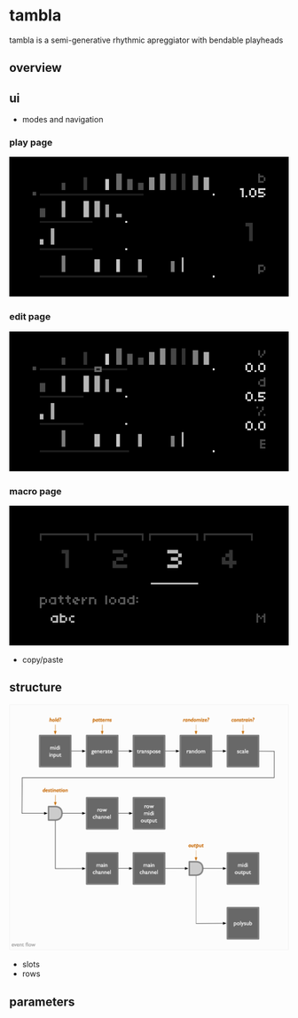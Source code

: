 # tambla

tambla is a semi-generative rhythmic apreggiator with bendable playheads

## overview


## ui

- modes and navigation


### play page
![](img/tambla-play-m.png)

### edit page
![](img/tambla-edit-m.png)

### macro page
![](img/tambla-macro-m.png)
- copy/paste

## structure

![](img/tambla-event-flow.png)

- slots
- rows

## parameters